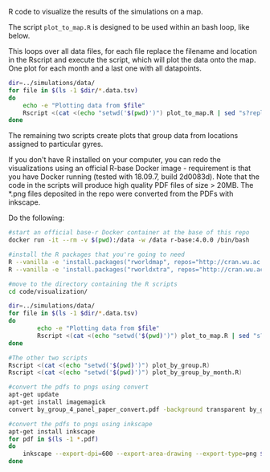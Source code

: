 
R code to visualize the results of the simulations on a map.

The script `plot_to_map.R` is designed to be used within an bash loop, like below.

This loops over all data files, for each file replace the filename and location in the Rscript and execute the script, which will plot the data onto the map. One plot for each month and a last one with all datapoints.
```bash
dir=../simulations/data/
for file in $(ls -1 $dir/*.data.tsv)
do
	echo -e "Plotting data from $file"
	Rscript <(cat <(echo "setwd('$(pwd)')") plot_to_map.R | sed "s?replacefile?$file?" | sed "s?replacelocation?$(echo ${file##*/} | cut -d "." -f 1)?")
done
```

The remaining two scripts create plots that group data from locations assigned to particular gyres.

If you don't have R installed on your computer, you can redo the visualizations using an official R-base Docker image - requirement is that you have Docker running (tested with 18.09.7, build 2d0083d). Note that the code in the scripts will produce high quality PDF files of size > 20MB. The \*.png files deposited in the repo were converted from the PDFs with inkscape.

Do the following:
```bash
#start an official base-r Docker container at the base of this repo
docker run -it --rm -v $(pwd):/data -w /data r-base:4.0.0 /bin/bash

#install the R packages that you're going to need
R --vanilla -e 'install.packages("rworldmap", repos="http://cran.wu.ac.at/")'
R --vanilla -e 'install.packages("rworldxtra", repos="http://cran.wu.ac.at/")'

#move to the directory containing the R scripts
cd code/visualization/

dir=../simulations/data/
for file in $(ls -1 $dir/*.data.tsv)
do
        echo -e "Plotting data from $file"
        Rscript <(cat <(echo "setwd('$(pwd)')") plot_to_map.R | sed "s?replacefile?$file?" | sed "s?replacelocation?$(echo ${file##*/} | cut -d "." -f 1)?")
done

#The other two scripts
Rscript <(cat <(echo "setwd('$(pwd)')") plot_by_group.R)
Rscript <(cat <(echo "setwd('$(pwd)')") plot_by_group_by_month.R)

#convert the pdfs to pngs using convert
apt-get update
apt-get install imagemagick
convert by_group_4_panel_paper_convert.pdf -background transparent by_group_4_panel_paper.png

#convert the pdfs to pngs using inkscape
apt-get install inkscape
for pdf in $(ls -1 *.pdf)
do 
	inkscape --export-dpi=600 --export-area-drawing --export-type=png $pdf
done
``` 
